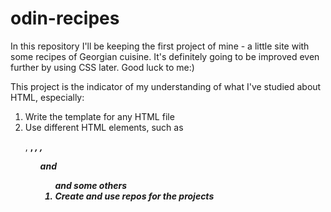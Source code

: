 # odin-recipes
In this repository I'll be keeping the first project of mine - a little site with some recipes of Georgian cuisine. It's definitely going to be improved even further by using CSS later. Good luck to me:)

This project is the indicator of my understanding of what I've studied about HTML, especially:

1) Write the template for any HTML file
2) Use different HTML elements, such as <p>, <strong>, <em>, <h1-6>, <ul> and <ol> and some others
3) Create and use repos for the projects